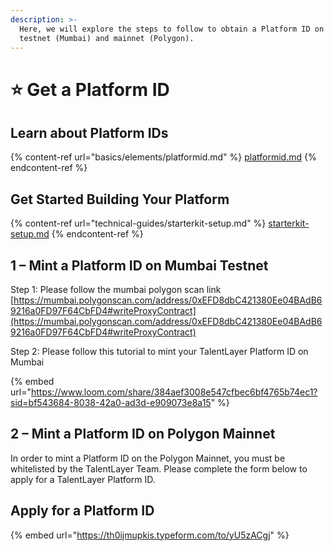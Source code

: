 ```yaml
---
description: >-
  Here, we will explore the steps to follow to obtain a Platform ID on both the
  testnet (Mumbai) and mainnet (Polygon).
---
```


# ⭐ Get a Platform ID

## Learn about Platform IDs

{% content-ref url="basics/elements/platformid.md" %}
[platformid.md](basics/elements/platformid.md)
{% endcontent-ref %}

## Get Started Building Your Platform

{% content-ref url="technical-guides/starterkit-setup.md" %}
[starterkit-setup.md](technical-guides/starterkit-setup.md)
{% endcontent-ref %}

## &#x20;1 – Mint a Platform ID on Mumbai Testnet&#x20;

Step 1: Please follow the mumbai  polygon scan link [https://mumbai.polygonscan.com/address/0xEFD8dbC421380Ee04BAdB69216a0FD97F64CbFD4#writeProxyContract](https://mumbai.polygonscan.com/address/0xEFD8dbC421380Ee04BAdB69216a0FD97F64CbFD4#writeProxyContract)

Step 2: Please follow this tutorial to mint your TalentLayer Platform ID on Mumbai&#x20;

{% embed url="https://www.loom.com/share/384aef3008e547cfbec6bf4765b74ec1?sid=bf543684-8038-42a0-ad3d-e909073e8a15" %}

## &#x20;2 – Mint a Platform ID on Polygon Mainnet

In order to mint a Platform ID on the Polygon Mainnet, you must be whitelisted by the TalentLayer Team. Please complete the form below to apply for a TalentLayer Platform ID.

## Apply for a Platform ID

{% embed url="https://th0ijmupkis.typeform.com/to/yU5zACgj" %}
